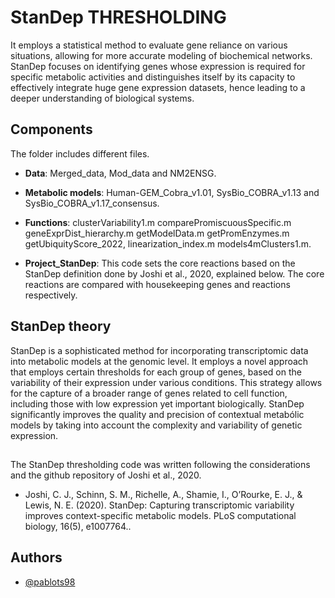 # StanDep THRESHOLDING

It employs a statistical method to evaluate gene reliance on various situations, allowing for more accurate modeling of biochemical networks. StanDep focuses on identifying genes whose expression is required for specific metabolic activities and distinguishes itself by its capacity to effectively integrate huge gene expression datasets, hence leading to a deeper understanding of biological systems.
## Components
The folder includes different files.

- **Data**: Merged_data, Mod_data and NM2ENSG.

- **Metabolic models**: Human-GEM_Cobra_v1.01, SysBio_COBRA_v1.13 and SysBio_COBRA_v1.17_consensus.
- **Functions**: clusterVariability1.m comparePromiscuousSpecific.m geneExprDist_hierarchy.m getModelData.m getPromEnzymes.m getUbiquityScore_2022, linearization_index.m models4mClusters1.m.

- **Project_StanDep**: This code sets the core reactions based on the StanDep definition done by Joshi et al., 2020, explained below. The core reactions are compared with housekeeping genes and reactions respectively.
## StanDep theory
StanDep is a sophisticated method for incorporating transcriptomic data into metabolic models at the genomic level. It employs a novel approach that employs certain thresholds for each group of genes, based on the variability of their expression under various conditions. This strategy allows for the capture of a broader range of genes related to cell function, including those with low expression yet important biologically. StanDep significantly improves the quality and precision of contextual metabólic models by taking into account the complexity and variability of genetic expression.
## 
The StanDep thresholding code was written following the considerations and the github repository of Joshi et al., 2020.
- Joshi, C. J., Schinn, S. M., Richelle, A., Shamie, I., O’Rourke, E. J., & Lewis, N. E. (2020). StanDep: Capturing transcriptomic variability improves context-specific metabolic models. PLoS computational biology, 16(5), e1007764..
##
## Authors

- [@pablots98](https://www.github.com/pablots98)
